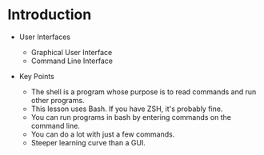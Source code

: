 # Introduction

- User Interfaces
  - Graphical User Interface
  - Command Line Interface

- Key Points
  - The shell is a program whose purpose is to read commands and run other programs.
  - This lesson uses Bash. If you have ZSH, it's probably fine.
  - You can run programs in bash by entering commands on the command line.
  - You can do a lot with just a few commands.
  - Steeper learning curve than a GUI.
